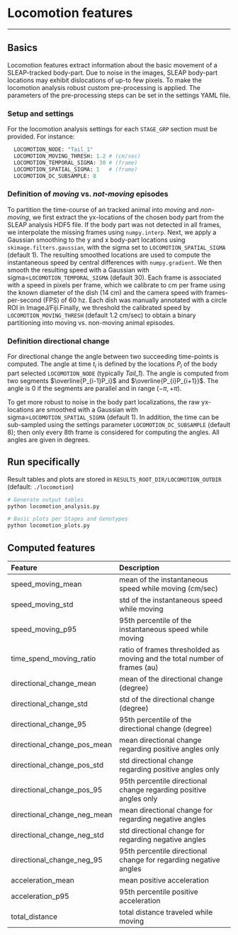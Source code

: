 # Locomotion features
---
## Basics
Locomotion features extract information about the basic movement of a SLEAP-tracked body-part. Due to noise in the images, SLEAP body-part locations may exhibit dislocations of up-to few pixels. To make the locomotion analysis robust custom pre-processing is applied. The parameters of the pre-processing steps can be set in the settings YAML file.

### Setup and settings
For the locomotion analysis settings for each `STAGE_GRP` section must be provided. For instance:

```python
  LOCOMOTION_NODE: "Tail_1"
  LOCOMOTION_MOVING_THRESH: 1.2 # (cm/sec)
  LOCOMOTION_TEMPORAL_SIGMA: 30 # (frame)
  LOCOMOTION_SPATIAL_SIGMA: 1   # (frame)
  LOCOMOTION_DC_SUBSAMPLE: 8
```

### Definition of *moving* vs. *not-moving* episodes
To partition the time-course of an tracked animal into *moving* and *non-moving*, we first extract the yx-locations of the chosen body part from the SLEAP analysis HDF5 file. If the body part was not detected in all frames, we interpolate the missing frames using `numpy.interp`. Next, we apply a Gaussian smoothing to the y and x body-part locations using `skimage.filters.gaussian`, with the sigma set to `LOCOMOTION_SPATIAL_SIGMA` (default 1). The resulting smoothed locations are used to compute the instantaneous speed by central differences with `numpy.gradient`. We then smooth the resulting speed with a Gaussian with sigma=`LOCOMOTION_TEMPORAL_SIGMA` (default 30). Each frame is associated with a speed in pixels per frame, which we calibrate to cm per frame using the known diameter of the dish (14 cm) and the camera speed with frames-per-second (FPS) of 60 hz. Each dish was manually annotated with a circle ROI in ImageJ/Fiji.Finally, we threshold the calibrated speed by `LOCOMOTION_MOVING_THRESH` (default 1.2 cm/sec) to obtain a binary partitioning into moving vs. non-moving animal episodes.

### Definition directional change
For directional change the angle between two succeeding time-points is computed. The angle at time $t_i$ is defined by the locations $P_i$ of the body part selected `LOCOMOTION_NODE` (typically *Tail_1*). The angle is computed from two segments $\overline{P_{i-1}P_i}$ and $\overline{P_{i}P_{i+1}}$. The angle is 0 if the segments are parallel and in range $(-\pi, +\pi)$.

To get more robust to noise in the body part localizations, the raw yx-locations are smoothed with a Gaussian with sigma=`LOCOMOTION_SPATIAL_SIGMA` (default 1). In addition, the time can be sub-sampled using the settings parameter `LOCOMOTION_DC_SUBSAMPLE` (default 8); then only every 8th frame is considered for computing the angles. All angles are given in degrees.

## Run specifically
Result tables and plots are stored in `RESULTS_ROOT_DIR/LOCOMOTION_OUTDIR` (default: `./locomotion`)

```bash
# Generate output tables
python locomotion_analysis.py

# Basic plots per Stages and Genotypes
python locomotion_plots.py
```

## Computed features

| Feature           | Description                                                          | 
| :---------------- | :------------------------------------------------         | 
|speed_moving_mean  | mean of the instantaneous speed while moving (cm/sec)     |
|speed_moving_std   | std of the instantaneous speed while moving               |
|speed_moving_p95   | 95th percentile of the instantaneous speed while moving   |
|time_spend_moving_ratio| ratio of frames thresholded as moving and the total number of frames (au)|
|directional_change_mean| mean of the directional change (degree)               |
|directional_change_std|  std of the directional change (degree)                |
|directional_change_95|  95th percentile of the directional change (degree)     |
|directional_change_pos_mean| mean directional change regarding positive angles only | 
|directional_change_pos_std| std directional change regarding positive angles only |
|directional_change_pos_95|  95th percentile directional change regarding positive angles only |
|directional_change_neg_mean| mean directional change for regarding negative angles            |
|directional_change_neg_std| std directional change for regarding negative angles              |
|directional_change_neg_95| 95th percentile directional change for regarding negative angles   |
|acceleration_mean| mean positive acceleration            |
|acceleration_p95| 95th percentile positive acceleration  |
|total_distance| total distance traveled while moving     |

